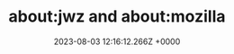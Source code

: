 ---
title: "about:jwz and about:mozilla"
link: "https://www.jwz.org/doc/about-jwz.html"
date: "2023-08-03 12:16:12.266Z +0000"
description: 
category: "web"
---